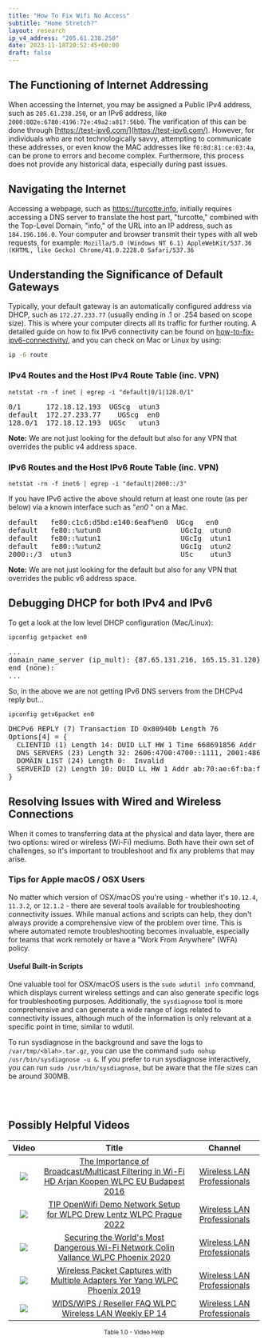 ```yaml
---
title: "How To Fix Wifi No Access"
subtitle: "Home Stretch?"
layout: research
ip_v4_address: "205.61.238.250"
date: 2023-11-18T20:52:45+00:00
draft: false
---
```


## The Functioning of Internet Addressing

When accessing the Internet, you may be assigned a Public IPv4 address, such as ```205.61.238.250```, or an IPv6 address, like ```2000:802e:6780:4196:72e:49a2:a817:56b0```. The verification of this can be done through [https://test-ipv6.com/](https://test-ipv6.com/). However, for individuals who are not technologically savvy, attempting to communicate these addresses, or even know the MAC addresses like ```f0:8d:81:ce:03:4a```, can be prone to errors and become complex. Furthermore, this process does not provide any historical data, especially during past issues.
## Navigating the Internet
Accessing a webpage, such as https://turcotte.info, initially requires accessing a DNS server to translate the host part, "turcotte," combined with the Top-Level Domain, "info," of the URL into an IP address, such as ```184.196.106.0```. Your computer and browser transmit their types with all web requests, for example:
`Mozilla/5.0 (Windows NT 6.1) AppleWebKit/537.36 (KHTML, like Gecko) Chrome/41.0.2228.0 Safari/537.36`
## Understanding the Significance of Default Gateways
Typically, your default gateway is an automatically configured address via DHCP, such as ```172.27.233.77``` (usually ending in .1 or .254 based on scope size). This is where your computer directs all its traffic for further routing. A detailed guide on how to fix IPv6 connectivity can be found on [how-to-fix-ipv6-connectivity/](/blog/how-to-fix-ipv6-connectivity/), and you can check on Mac or Linux by using:
```bash
ip -6 route
```
### IPv4 Routes and the Host IPv4 Route Table (inc. VPN)
```netstat -rn -f inet | egrep -i "default|0/1|128.0/1"```

<pre>
0/1      172.18.12.193  UGScg  utun3
default  172.27.233.77    UGScg  en0
128.0/1  172.18.12.193  UGSc   utun3</pre>

**Note:** We are not just looking for the default but also for any VPN that overrides the public v4 address space.

### IPv6 Routes and the Host IPv6 Route Table (inc. VPN)
```netstat -rn -f inet6 | egrep -i "default|2000::/3"```

If you have IPv6 active the above should return at least one route (as per below) via a known interface such as "_en0_ " on a Mac. 

<pre>
default   fe80:c1c6:d5bd:e140:6eaf%en0  UGcg   en0
default   fe80::%utun0                   UGcIg  utun0
default   fe80::%utun1                   UGcIg  utun1
default   fe80::%utun2                   UGcIg  utun2
2000::/3  utun3                          USc    utun3</pre>

**Note:** We are not just looking for the default but also for any VPN that overrides the public v6 address space.
<br>

## Debugging DHCP for both IPv4 and IPv6

To get a look at the low level DHCP configuration (Mac/Linux): 

```ipconfig getpacket en0```

<pre>
...
domain_name_server (ip_mult): {87.65.131.216, 165.15.31.120}
end (none):
...</pre>

So, in the above we are not getting IPv6 DNS servers from the DHCPv4 reply but...

```ipconfig getv6packet en0```

<pre>
DHCPv6 REPLY (7) Transaction ID 0x80940b Length 76
Options[4] = {
  CLIENTID (1) Length 14: DUID LLT HW 1 Time 668691856 Addr f0:8d:81:ce:03:4a
  DNS_SERVERS (23) Length 32: 2606:4700:4700::1111, 2001:4860:4860::8844
  DOMAIN_LIST (24) Length 0:  Invalid
  SERVERID (2) Length 10: DUID LL HW 1 Addr ab:70:ae:6f:ba:f0
}</pre>




## Resolving Issues with Wired and Wireless Connections
When it comes to transferring data at the physical and data layer, there are two options: wired or wireless (Wi-Fi) mediums. Both have their own set of challenges, so it's important to troubleshoot and fix any problems that may arise.
### Tips for Apple macOS / OSX Users
No matter which version of OSX/macOS you're using - whether it's ```10.12.4```, ```11.3.2```, or ```12.1.2``` - there are several tools available for troubleshooting connectivity issues. While manual actions and scripts can help, they don't always provide a comprehensive view of the problem over time. This is where automated remote troubleshooting becomes invaluable, especially for teams that work remotely or have a "Work From Anywhere" (WFA) policy.
#### Useful Built-in Scripts
One valuable tool for OSX/macOS users is the ```sudo wdutil info``` command, which displays current wireless settings and can also generate specific logs for troubleshooting purposes. Additionally, the ```sysdiagnose``` tool is more comprehensive and can generate a wide range of logs related to connectivity issues, although much of the information is only relevant at a specific point in time, similar to wdutil.

To run sysdiagnose in the background and save the logs to ```/var/tmp/<blah>.tar.gz```, you can use the command ```sudo nohup /usr/bin/sysdiagnose -u &```. If you prefer to run sysdiagnose interactively, you can run ```sudo /usr/bin/sysdiagnose```, but be aware that the file sizes can be around 300MB.

<br><br>
## Possibly Helpful Videos

<link href="/plugins/lity/css/lity.min.css" rel="stylesheet">
<script src="/plugins/lity/js/lity.min.js"></script>
<div class="table1-start"></div>

|Video | Title | Channel |
| :---: | :---: | :---: |
|<a href="https://www.youtube.com/watch?v=v8y-r9JBhmw" data-lity><img src="https://i.ytimg.com/vi/v8y-r9JBhmw/default.jpg" class="img-fluid"></a>|<a href="https://www.youtube.com/watch?v=v8y-r9JBhmw" data-lity>The Importance of Broadcast/Multicast Filtering in Wi-Fi HD   Arjan Koopen   WLPC EU Budapest 2016</a>|<a target="_blank" href="https://www.youtube.com/channel/UCIzBSS46vcqhwmBZ7ZpY-yg" >Wireless LAN Professionals</a>|
|<a href="https://www.youtube.com/watch?v=IDWliQnBNYM" data-lity><img src="https://i.ytimg.com/vi/IDWliQnBNYM/default.jpg" class="img-fluid"></a>|<a href="https://www.youtube.com/watch?v=IDWliQnBNYM" data-lity>TIP OpenWifi Demo Network Setup for WLPC   Drew Lentz   WLPC Prague 2022</a>|<a target="_blank" href="https://www.youtube.com/channel/UCIzBSS46vcqhwmBZ7ZpY-yg" >Wireless LAN Professionals</a>|
|<a href="https://www.youtube.com/watch?v=hZ2RBmOz8RE" data-lity><img src="https://i.ytimg.com/vi/hZ2RBmOz8RE/default.jpg" class="img-fluid"></a>|<a href="https://www.youtube.com/watch?v=hZ2RBmOz8RE" data-lity>Securing the World&#39;s Most Dangerous Wi-Fi Network   Colin Vallance   WLPC Phoenix 2020</a>|<a target="_blank" href="https://www.youtube.com/channel/UCIzBSS46vcqhwmBZ7ZpY-yg" >Wireless LAN Professionals</a>|
|<a href="https://www.youtube.com/watch?v=9RzmyNRK9e4" data-lity><img src="https://i.ytimg.com/vi/9RzmyNRK9e4/default.jpg" class="img-fluid"></a>|<a href="https://www.youtube.com/watch?v=9RzmyNRK9e4" data-lity>Wireless Packet Captures with Multiple Adapters   Yer Yang   WLPC Phoenix 2019</a>|<a target="_blank" href="https://www.youtube.com/channel/UCIzBSS46vcqhwmBZ7ZpY-yg" >Wireless LAN Professionals</a>|
|<a href="https://www.youtube.com/watch?v=Xf7gieMiqGU" data-lity><img src="https://i.ytimg.com/vi/Xf7gieMiqGU/default.jpg" class="img-fluid"></a>|<a href="https://www.youtube.com/watch?v=Xf7gieMiqGU" data-lity>WIDS/WIPS / Reseller FAQ   WLPC Wireless LAN Weekly EP 14</a>|<a target="_blank" href="https://www.youtube.com/channel/UCIzBSS46vcqhwmBZ7ZpY-yg" >Wireless LAN Professionals</a>|

<center><small>Table 1.0 - Video Help</small></center>
 <br>
<div class="table1-end"></div>
<script type="text/javascript">
(function() {
    $('div.table1-start').nextUntil('div.table1-end', 'table').addClass('table thead-dark table-striped table-responsive rounded').attr('id', 't1');
    $('#t1').find('thead').addClass('thead-dark');
})();
</script>

